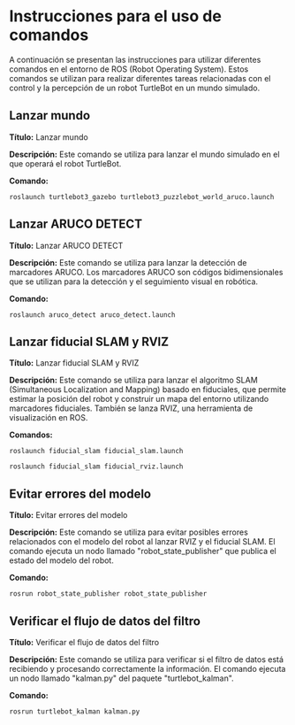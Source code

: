 # Instrucciones para el uso de comandos

A continuación se presentan las instrucciones para utilizar diferentes comandos en el entorno de ROS (Robot Operating System). Estos comandos se utilizan para realizar diferentes tareas relacionadas con el control y la percepción de un robot TurtleBot en un mundo simulado.

## Lanzar mundo

**Título:** Lanzar mundo

**Descripción:** Este comando se utiliza para lanzar el mundo simulado en el que operará el robot TurtleBot.

**Comando:**

```
roslaunch turtlebot3_gazebo turtlebot3_puzzlebot_world_aruco.launch
```
## Lanzar ARUCO DETECT

**Título:** Lanzar ARUCO DETECT

**Descripción:** Este comando se utiliza para lanzar la detección de marcadores ARUCO. Los marcadores ARUCO son códigos bidimensionales que se utilizan para la detección y el seguimiento visual en robótica.

**Comando:**

```
roslaunch aruco_detect aruco_detect.launch
```

## Lanzar fiducial SLAM y RVIZ

**Título:** Lanzar fiducial SLAM y RVIZ

**Descripción:** Este comando se utiliza para lanzar el algoritmo SLAM (Simultaneous Localization and Mapping) basado en fiduciales, que permite estimar la posición del robot y construir un mapa del entorno utilizando marcadores fiduciales. También se lanza RVIZ, una herramienta de visualización en ROS.

**Comandos:**

```
roslaunch fiducial_slam fiducial_slam.launch
```

```
roslaunch fiducial_slam fiducial_rviz.launch
```
## Evitar errores del modelo

**Título:** Evitar errores del modelo

**Descripción:** Este comando se utiliza para evitar posibles errores relacionados con el modelo del robot al lanzar RVIZ y el fiducial SLAM. El comando ejecuta un nodo llamado "robot_state_publisher" que publica el estado del modelo del robot.

**Comando:**

```
rosrun robot_state_publisher robot_state_publisher
```

## Verificar el flujo de datos del filtro

**Título:** Verificar el flujo de datos del filtro

**Descripción:** Este comando se utiliza para verificar si el filtro de datos está recibiendo y procesando correctamente la información. El comando ejecuta un nodo llamado "kalman.py" del paquete "turtlebot_kalman".

**Comando:**

```
rosrun turtlebot_kalman kalman.py
```
